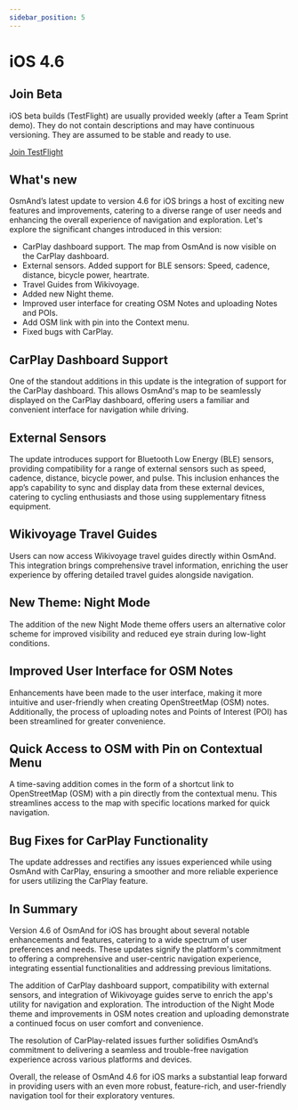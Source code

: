 ```yaml
---
sidebar_position: 5
---
```


# iOS 4.6 

## Join Beta

iOS beta builds (TestFlight) are usually provided weekly (after a Team Sprint demo). They do not contain descriptions and may have continuous versioning. They are assumed to be stable and ready to use.  

<div>
  <a class="button button--active" href="https://testflight.apple.com/join/7poGNCKy">Join TestFlight</a>
</div>


## What's new

OsmAnd’s latest update to version 4.6 for iOS brings a host of exciting new features and improvements, catering to a diverse range of user needs and enhancing the overall experience of navigation and exploration. Let's explore the significant changes introduced in this version:  

- CarPlay dashboard support. The map from OsmAnd is now visible on the CarPlay dashboard.
- External sensors. Added support for BLE sensors: Speed, cadence, distance, bicycle power, heartrate.
- Travel Guides from Wikivoyage.
- Added new Night theme.
- Improved user interface for creating OSM Notes and uploading Notes and POIs.
- Add OSM link with pin into the Context menu.
- Fixed bugs with CarPlay.

<!-- 
- Trash for Cloud
- Simple widget for Top / Bottom panel 
-->

## CarPlay Dashboard Support

One of the standout additions in this update is the integration of support for the CarPlay dashboard. This allows OsmAnd's map to be seamlessly displayed on the CarPlay dashboard, offering users a familiar and convenient interface for navigation while driving.

## External Sensors

The update introduces support for Bluetooth Low Energy (BLE) sensors, providing compatibility for a range of external sensors such as speed, cadence, distance, bicycle power, and pulse. This inclusion enhances the app’s capability to sync and display data from these external devices, catering to cycling enthusiasts and those using supplementary fitness equipment.

## Wikivoyage Travel Guides

Users can now access Wikivoyage travel guides directly within OsmAnd. This integration brings comprehensive travel information, enriching the user experience by offering detailed travel guides alongside navigation.

## New Theme: Night Mode

The addition of the new Night Mode theme offers users an alternative color scheme for improved visibility and reduced eye strain during low-light conditions.

## Improved User Interface for OSM Notes

Enhancements have been made to the user interface, making it more intuitive and user-friendly when creating OpenStreetMap (OSM) notes. Additionally, the process of uploading notes and Points of Interest (POI) has been streamlined for greater convenience.

## Quick Access to OSM with Pin on Contextual Menu

A time-saving addition comes in the form of a shortcut link to OpenStreetMap (OSM) with a pin directly from the contextual menu. This streamlines access to the map with specific locations marked for quick navigation.

## Bug Fixes for CarPlay Functionality

The update addresses and rectifies any issues experienced while using OsmAnd with CarPlay, ensuring a smoother and more reliable experience for users utilizing the CarPlay feature.

## In Summary

Version 4.6 of OsmAnd for iOS has brought about several notable enhancements and features, catering to a wide spectrum of user preferences and needs. These updates signify the platform's commitment to offering a comprehensive and user-centric navigation experience, integrating essential functionalities and addressing previous limitations.

The addition of CarPlay dashboard support, compatibility with external sensors, and integration of Wikivoyage guides serve to enrich the app's utility for navigation and exploration. The introduction of the Night Mode theme and improvements in OSM notes creation and uploading demonstrate a continued focus on user comfort and convenience.

The resolution of CarPlay-related issues further solidifies OsmAnd’s commitment to delivering a seamless and trouble-free navigation experience across various platforms and devices.

Overall, the release of OsmAnd 4.6 for iOS marks a substantial leap forward in providing users with an even more robust, feature-rich, and user-friendly navigation tool for their exploratory ventures.